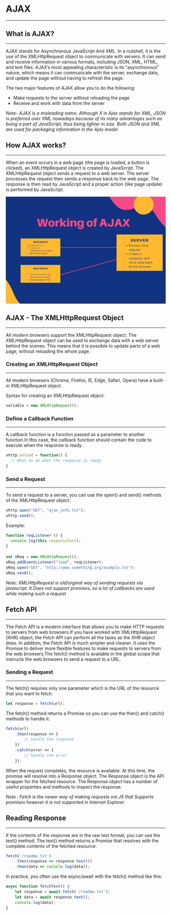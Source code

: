 # AJAX
---

## What is AJAX?
---

AJAX stands for Asynchronous JavaScript And XML. In a nutshell, it is the use of the XMLHttpRequest object to communicate with servers. It can send and receive information in various formats, including JSON, XML, HTML, and text files. AJAX’s most appealing characteristic is its "asynchronous" nature, which means it can communicate with the server, exchange data, and update the page without having to refresh the page.

The two major features of AJAX allow you to do the following:

- Make requests to the server without reloading the page
- Receive and work with data from the server

*Note- AJAX is a misleading name. Although X in Ajax stands for XML, JSON is preferred over XML nowadays because of its many advantages such as being a part of JavaScript, thus being lighter in size. Both JSON and XML are used for packaging information in the Ajax model.*

## How AJAX works?
---

When an event occurs in a web page (the page is loaded, a button is clicked), an XMLHttpRequest object is created by JavaScript. The XMLHttpRequest object sends a request to a web server. The server processes the request then sends a response back to the web page. The response is then read by JavaScript and a proper action (like page update) is performed by JavaScript.

![](AJAX.png)

## AJAX - The XMLHttpRequest Object
---

All modern browsers support the XMLHttpRequest object. The XMLHttpRequest object can be used to exchange data with a web server behind the scenes. This means that it is possible to update parts of a web page, without reloading the whole page.

### Creating an XMLHttpRequest Object
---

All modern browsers (Chrome, Firefox, IE, Edge, Safari, Opera) have a built-in XMLHttpRequest object.

Syntax for creating an XMLHttpRequest object:

```js
variable = new XMLHttpRequest();
```

### Define a Callback Function
---

A callback function is a function passed as a parameter to another function.In this case, the callback function should contain the code to execute when the response is ready.

```js
xhttp.onload = function() {
  // What do do when the response is ready
}
```

### Send a Request
---

To send a request to a server, you can use the open() and send() methods of the XMLHttpRequest object:

```js
xhttp.open("GET", "ajax_info.txt");
xhttp.send();
```

Example:

```js
function reqListener () {
  console.log(this.responseText);
}

var oReq = new XMLHttpRequest();
oReq.addEventListener("load", reqListener);
oReq.open("GET", "http://www.something.org/example.txt");
oReq.send();
```

*Note: XMLHttpRequest is old/orginal way of sending requests via javascript. It Does not support promises, so a lot of callbacks are used while making such a request*

## Fetch API
---

The Fetch API is a modern interface that allows you to make HTTP requests to servers from web browsers.If you have worked with XMLHttpRequest (XHR) object, the Fetch API can perform all the tasks as the XHR object does. In addition, the Fetch API is much simpler and cleaner. It uses the Promise to deliver more flexible features to make requests to servers from the web browsers.The fetch() method is available in the global scope that instructs the web browsers to send a request to a URL.

### Sending a Request
---

The fetch() requires only one parameter which is the URL of the resource that you want to fetch:

```js
let response = fetch(url);

```

The fetch() method returns a Promise so you can use the then() and catch() methods to handle it:

```js
fetch(url)
    .then(response => {
        // handle the response
    })
    .catch(error => {
        // handle the error
    });
```

When the request completes, the resource is available. At this time, the promise will resolve into a Response object. The Response object is the API wrapper for the fetched resource. The Response object has a number of useful properties and methods to inspect the response.

*Note : Fetch is the newer way of making requests via JS that Supports promises however it is not supported in Internet Explorer*

## Reading Response
---

If the contents of the response are in the raw text format, you can use the text() method. The text() method returns a Promise that resolves with the complete contents of the fetched resource:

```js
fetch('/readme.txt')
    .then(response => response.text())
    .then(data => console.log(data));
```

In practice, you often use the async/await with the fetch() method like this:

```js
async function fetchText() {
    let response = await fetch('/readme.txt');
    let data = await response.text();
    console.log(data);
}
```